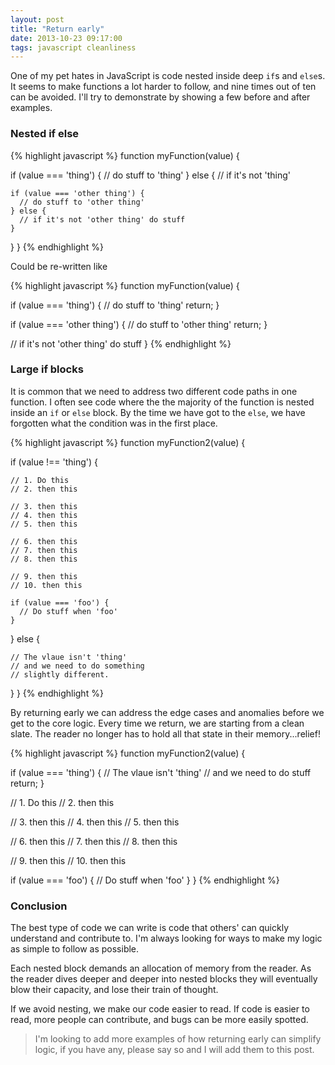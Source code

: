 ```yaml
---
layout: post
title: "Return early"
date: 2013-10-23 09:17:00
tags: javascript cleanliness
---
```


One of my pet hates in JavaScript is code nested inside deep `if`s and `else`s. It seems to make functions a lot harder to follow, and nine times out of ten can be avoided. I'll try to demonstrate by showing a few before and after examples.

### Nested if else

{% highlight javascript %}
function myFunction(value) {

  if (value === 'thing') {
    // do stuff to 'thing'
  } else {
    // if it's not 'thing'

    if (value === 'other thing') {
      // do stuff to 'other thing'
    } else {
      // if it's not 'other thing' do stuff
    }
  }
}
{% endhighlight %}

Could be re-written like

{% highlight javascript %}
function myFunction(value) {

  if (value === 'thing') {
    // do stuff to 'thing'
    return;
  }

  if (value === 'other thing') {
    // do stuff to 'other thing'
    return;
  }

  // if it's not 'other thing' do stuff
}
{% endhighlight %}

### Large if blocks

It is common that we need to address two different code paths in one function. I often see code where the the majority of the function is nested inside an `if` or `else` block. By the time we have got to the `else`, we have forgotten what the condition was in the first place.

{% highlight javascript %}
function myFunction2(value) {

  if (value !== 'thing') {

    // 1. Do this
    // 2. then this

    // 3. then this
    // 4. then this
    // 5. then this

    // 6. then this
    // 7. then this
    // 8. then this

    // 9. then this
    // 10. then this

    if (value === 'foo') {
      // Do stuff when 'foo'
    }

  } else {

    // The vlaue isn't 'thing'
    // and we need to do something
    // slightly different.
  }
}
{% endhighlight %}

By returning early we can address the edge cases and anomalies before we get to the core logic. Every time we return, we are starting from a clean slate. The reader no longer has to hold all that state in their memory...relief!

{% highlight javascript %}
function myFunction2(value) {

  if (value === 'thing') {
    // The vlaue isn't 'thing'
    // and we need to do stuff
    return;
  }

  // 1. Do this
  // 2. then this

  // 3. then this
  // 4. then this
  // 5. then this

  // 6. then this
  // 7. then this
  // 8. then this

  // 9. then this
  // 10. then this

  if (value === 'foo') {
    // Do stuff when 'foo'
  }
}
{% endhighlight %}

### Conclusion

The best type of code we can write is code that others' can quickly understand and contribute to. I'm always looking for ways to make my logic as simple to follow as possible.

Each nested block demands an allocation of memory from the reader. As the reader dives deeper and deeper into nested blocks they will eventually blow their capacity, and lose their train of thought.

If we avoid nesting, we make our code easier to read. If code is easier to read, more people can contribute, and bugs can be more easily spotted.

> I'm looking to add more examples of how returning early can simplify logic, if you have any, please say so and I will add them to this post.